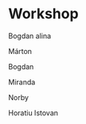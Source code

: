 


# Workshop

Bogdan
alina









Márton

Bogdan








Miranda



Norby









Horatiu Istovan
